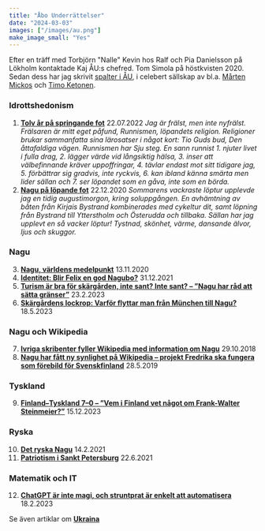 ```yaml
---
title: "Åbo Underrättelser"
date: "2024-03-03"
images: ["/images/au.png"]
make_image_small: "Yes"
---
```


Efter en träff med Torbjörn "Nalle" Kevin hos Ralf och Pia Danielsson på Lökholm kontaktade Kaj ÅU:s chefred. Tom Simola på höstkvisten 2020. Sedan dess har jag skrivit [spalter i ÅU](https://abounderrattelser.fi/tag/kaj-arno/), i celebert sällskap av bl.a. [Mårten Mickos](https://abounderrattelser.fi/tag/marten-mickos/) och [Timo Ketonen](https://abounderrattelser.fi/tag/timo-ketonen/).

### Idrottshedonism

1. **[Tolv år på springande fot](https://abounderrattelser.fi/tolv-ar-pa-springande-fot/)** 22.07.2022
   _Jag är frälst, men inte nyfrälst. Frälsaren är mitt eget påfund, Runnismen, löpandets religion. Religioner brukar sammanfatta sina lärosatser i något kort: Tio Guds bud, Den åttafaldiga vägen. Runnismen har Sju steg._
   _En sann runnist 1. njuter livet i fulla drag, 2. lägger värde vid långsiktig hälsa, 3. inser att välbefinnande kräver uppoffringar, 4. tävlar endast mot sitt tidigare jag, 5. förbättrar sig gradvis, inte ryckvis, 6. kan ibland känna smärta men lider sällan och 7. ser löpandet som en gåva, inte som en börda._
2. **[Nagu på löpande fot](https://abounderrattelser.fi/nagu-pa-lopande-fot/)** 22.12.2020
   _Sommarens vackraste löptur upplevde jag en tidig augustimorgon, kring soluppgången. En avhämtning av båten från Kirjais Bystrand kombinerades med cykeltur dit, samt löpning från Bystrand till Ytterstholm och Österudda och tillbaka. Sällan har jag upplevt en så vacker löptur! Tystnad, skönhet, värme, dansande älvor, ljus och skuggor._

### Nagu
3. **[Nagu, världens medelpunkt](https://abounderrattelser.fi/nagu-varldens-medelpunkt/)** 13.11.2020
4. **[Identitet: Blir Felix en god Nagubo?](https://abounderrattelser.fi/identitet-blir-felix-en-god-nagubo/)** 31.12.2021
7. **[Turism är bra för skärgården, inte sant? Inte sant? – ”Nagu har råd att sätta gränser”](https://abounderrattelser.fi/turism-ar-bra-for-skargarden-inte-sant-inte-sant-nagu-har-rad-att-satta-granser/)** 23.2.2023
8. **[Skärgårdens lockrop: Varför flyttar man från München till Nagu?](https://abounderrattelser.fi/skargardens-lockrop-varfor-flyttar-man-fran-munchen-till-nagu/)** 18.5.2023

### Nagu och Wikipedia

7. **[Ivriga skribenter fyller Wikipedia med information om Nagu](https://abounderrattelser.fi/ivriga-skribenter-fyller-wikipedia-med-information-om-nagu/)** 29.10.2018
6. **[Nagu har fått ny synlighet på Wikipedia – projekt Fredrika ska fungera som förebild för Svenskfinland](https://abounderrattelser.fi/nagu-har-fatt-ny-synlighet-pa-wikipedia-projekt-fredrika-ska-fungera-som-forebild-for-svenskfinland/)** 28.5.2019

### Tyskland

9. **[Finland–Tyskland 7–0 – ”Vem i Finland vet något om Frank-Walter Steinmeier?”](https://abounderrattelser.fi/finland-tyskland-7-0-vem-i-finland-vet-nagot-om-frank-walter-steinmeier/)** 15.12.2023

### Ryska

10. **[Det ryska Nagu](https://abounderrattelser.fi/det-ryska-nagu/)** 14.2.2021
8. **[Patriotism i Sankt Petersburg](https://abounderrattelser.fi/patriotism-i-sankt-petersburg/)** 22.6.2021

### Matematik och IT
12. **[ChatGPT är inte magi, och struntprat är enkelt att automatisera](https://abounderrattelser.fi/chatgpt-ar-inte-magi-och-struntprat-ar-enkelt-att-automatisera/)** 18.2.2023

Se även artiklar om **[Ukraina](../ukraina)**
